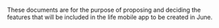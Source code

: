 These documents are for the purpose of proposing and deciding the features that will be included in the life mobile app to be created in June.
